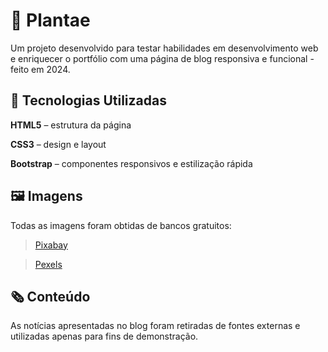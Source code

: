 # 🌾 Plantae

Um projeto desenvolvido para testar habilidades em desenvolvimento web e enriquecer o portfólio com uma página de blog responsiva e funcional - feito em 2024.

## 🔧 Tecnologias Utilizadas

**HTML5** – estrutura da página

**CSS3** – design e layout

**Bootstrap** – componentes responsivos e estilização rápida

## 🖼️ Imagens

Todas as imagens foram obtidas de bancos gratuitos:
> [Pixabay](https://pixabay.com)

> [Pexels](https://www.pexels.com)

## 🗞️ Conteúdo

As notícias apresentadas no blog foram retiradas de fontes externas e utilizadas apenas para fins de demonstração.

